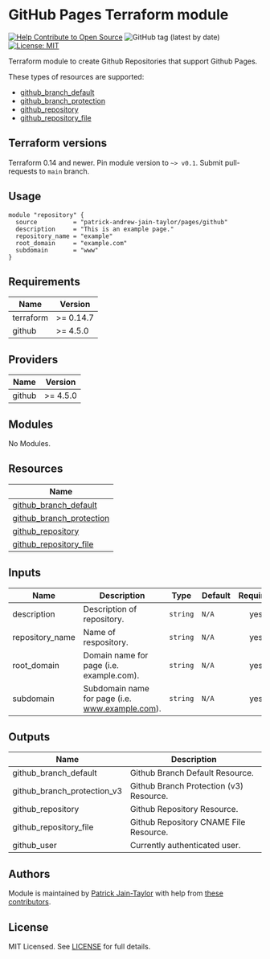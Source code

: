 # GitHub Pages Terraform module

[![Help Contribute to Open Source](https://www.codetriage.com/patrick-andrew-jain-taylor/terraform-github-pages/badges/users.svg)](https://www.codetriage.com/patrick-andrew-jain-taylor/terraform-github-pages)
![GitHub tag (latest by date)](https://img.shields.io/github/v/tag/patrick-andrew-jain-taylor/terraform-github-pages)
[![License: MIT](https://img.shields.io/badge/License-MIT-yellow.svg)](https://opensource.org/licenses/MIT)


Terraform module to create Github Repositories that support Github Pages.

These types of resources are supported:

* [github_branch_default](https://registry.terraform.io/providers/integrations/github/latest/docs/resources/branch_default)
* [github_branch_protection](https://registry.terraform.io/providers/integrations/github/latest/docs/resources/branch_protection_v3)
* [github_repository](https://registry.terraform.io/providers/integrations/github/latest/docs/resources/repository)
* [github_repository_file](https://registry.terraform.io/providers/integrations/github/latest/docs/resources/repository_file)

## Terraform versions

Terraform 0.14 and newer. Pin module version to `~> v0.1`. Submit pull-requests to `main` branch.

## Usage

```hcl
module "repository" {
  source          = "patrick-andrew-jain-taylor/pages/github"
  description     = "This is an example page."
  repository_name = "example"
  root_domain     = "example.com"
  subdomain       = "www"
}
```

<!-- BEGINNING OF PRE-COMMIT-TERRAFORM DOCS HOOK -->
## Requirements

| Name | Version |
|------|---------|
| terraform | >= 0.14.7 |
| github | >= 4.5.0 |

## Providers

| Name | Version |
|------|---------|
| github |>= 4.5.0 |

## Modules

No Modules.

## Resources

| Name |
|------|
| [github_branch_default](https://registry.terraform.io/providers/integrations/github/latest/docs/resources/branch_default) |
| [github_branch_protection](https://registry.terraform.io/providers/integrations/github/latest/docs/resources/branch_protection_v3) |
| [github_repository](https://registry.terraform.io/providers/integrations/github/latest/docs/resources/repository) |
| [github_repository_file](https://registry.terraform.io/providers/integrations/github/latest/docs/resources/repository_file) |

## Inputs

| Name | Description | Type | Default | Required |
|------|-------------|------|---------|:--------:|
| description | Description of repository. | `string` | `N/A` | yes |
| repository\_name | Name of respository. | `string` | `N/A` | yes |
| root\_domain | Domain name for page (i.e. example.com). | `string` | `N/A` | yes |
| subdomain | Subdomain name for page (i.e. www.example.com). | `string` | `N/A` | yes |

## Outputs

| Name | Description |
|------|-------------|
| github\_branch\_default | Github Branch Default Resource. |
| github\_branch\_protection\_v3 | Github Branch Protection (v3) Resource. |
| github\_repository | Github Repository Resource. |
| github\_repository\_file | Github Repository CNAME File Resource. |
| github\_user | Currently authenticated user. |
<!-- END OF PRE-COMMIT-TERRAFORM DOCS HOOK -->

## Authors

Module is maintained by [Patrick Jain-Taylor](https://github.com/patrick-andrew-jain-taylor) with help from [these contributors](https://github.com/patrick-andrew-jain-taylor/terraform-github-pages/graphs/contributors).

## License

MIT Licensed. See [LICENSE](https://github.com/patrick-andrew-jain-taylor/terraform-github-pages/blob/main/LICENSE) for full details.
